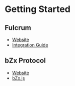 # Getting Started

## Fulcrum

* [Website](https://fulcrum.trade)
* [Integration Guide](fulcrum-integration/intro.md)

## bZx Protocol

* [Website](https://bzx.network)
* [bZx.js](bzx.js/intro.md)

